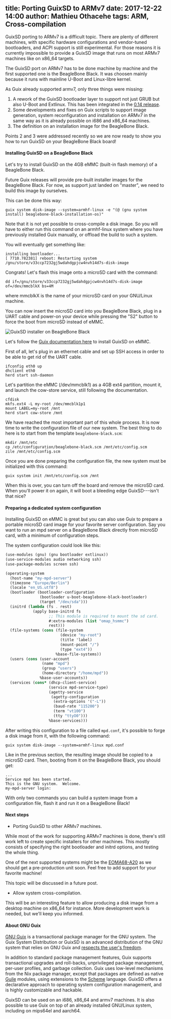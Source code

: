 title: Porting GuixSD to ARMv7
date: 2017-12-22 14:00
author: Mathieu Othacehe
tags: ARM, Cross-compilation
---

GuixSD porting to ARMv7 is a difficult topic. There are plenty of
different machines, with specific hardware configurations and
vendor-tuned bootloaders, and ACPI support is still experimental. For
those reasons it is currently impossible to provide a GuixSD image
that runs on most ARMv7 machines like on x86_64 targets.

The GuixSD port on ARMv7 has to be done machine by machine and the
first supported one is the BeagleBone Black. It was choosen mainly
because it runs with mainline U-Boot and Linux-libre kernel.

As Guix already supported armv7, only three things were missing:

1. A rework of the GuixSD bootloader layer to support not just GRUB but
also U-Boot and Extlinux. This has been integrated in the [0.14
release](https://www.gnu.org/software/guix/blog/2017/gnu-guix-and-guixsd-0.14.0-released/).
2. Some developments and fixes on Guix scripts to support image generation,
system reconfiguration and installation on ARMv7 in the same way as it is
already possible on i686 and x86_64 machines.
3. The definition on an installation image for the BeagleBone Black.

Points 2 and 3 were addressed recently so we are now ready to show you
how to run GuixSD on your BeagleBone Black board!

#### Installing GuixSD on a BeagleBone Black

Let's try to install GuixSD on the 4GB eMMC (built-in flash memory) of
a BeagleBone Black.

Future Guix releases will provide pre-built installer images for the
BeagleBone Black. For now, as support just landed on "master", we need
to build this image by ourselves.

This can be done this way:

```
guix system disk-image --system=armhf-linux -e "(@ (gnu system install) beaglebone-black-installation-os)"
```

Note that it is not yet possible to cross-compile a disk image. So you
will have to either run this command on an armhf-linux system where
you have previously installed Guix manually, or offload the build to such a
system.

You will eventually get something like:

```
installing bootloader...
[ 7710.782381] reboot: Restarting system
/gnu/store/v33ccp7232gj5wdahdgpjcw4nvh14d7s-disk-image
```

Congrats! Let's flash this image onto a microSD card with the command:

```
dd if=/gnu/store/v33ccp7232gj5wdahdgpjcw4nvh14d7s-disk-image of=/dev/mmcblkX bs=4M
```
where mmcblkX is the name of your microSD card on your GNU/Linux machine.

You can now insert the microSD card into you BeagleBone Black, plug in a
UART cable and power-on your device while pressing the "S2" button to
force the boot from microSD instead of eMMC.

![GuixSD installer on BeagleBone Black](/static/blog/img/guixsd-bbb1.jpg)

Let's follow the [Guix documentation
here](https://www.gnu.org/software/guix/manual/html_node/Preparing-for-Installation.html#Preparing-for-Installation)
to install GuixSD on eMMC.

First of all, let's plug in an ethernet cable and set up SSH access in order to
be able to get rid of the UART cable.

```
ifconfig eth0 up
dhclient eth0
herd start ssh-daemon
```

Let's partition the eMMC (/dev/mmcblk1) as a 4GB ext4 partition,
mount it, and launch the cow-store service, still following the
documentation.

```
cfdisk
mkfs.ext4 -L my-root /dev/mmcblk1p1
mount LABEL=my-root /mnt
herd start cow-store /mnt
```

We have reached the most important part of this whole process. It is now
time to write the configuration file of our new system.
The best thing to do here is to start from the template
`beaglebone-black.scm`:

```
mkdir /mnt/etc
cp /etc/configuration/beaglebone-black.scm /mnt/etc/config.scm
zile /mnt/etc/config.scm
```

Once you are done preparing the configuration file, the new system must be initialized
with this command:

```
guix system init /mnt/etc/config.scm /mnt
```

When this is over, you can turn off the board and remove the microSD card. When you'll
power it on again, it will boot a bleeding edge GuixSD---isn't that nice?

#### Preparing a dedicated system configuration

Installing GuixSD on eMMC is great but you can also use Guix
to prepare a portable microSD card image for your favorite server configuration. Say
you want to run an mpd server on a BeagleBone Black directly from microSD card,
with a minimum of configuration steps.

The system configuration could look like this:

```scheme
(use-modules (gnu) (gnu bootloader extlinux))
(use-service-modules audio networking ssh)
(use-package-modules screen ssh)

(operating-system
  (host-name "my-mpd-server")
  (timezone "Europe/Berlin")
  (locale "en_US.utf8")
  (bootloader (bootloader-configuration
               (bootloader u-boot-beaglebone-black-bootloader)
               (target "/dev/sda")))
  (initrd (lambda (fs . rest)
            (apply base-initrd fs
                   ;; This module is required to mount the sd card.
                   #:extra-modules (list "omap_hsmmc")
                   rest)))
  (file-systems (cons (file-system
                        (device "my-root")
                        (title 'label)
                        (mount-point "/")
                        (type "ext4"))
                      %base-file-systems))
  (users (cons (user-account
                (name "mpd")
                (group "users")
                (home-directory "/home/mpd"))
               %base-user-accounts))
  (services (cons* (dhcp-client-service)
                   (service mpd-service-type)
                   (agetty-service
                    (agetty-configuration
                     (extra-options '("-L"))
                     (baud-rate "115200")
                     (term "vt100")
                     (tty "ttyO0")))
                   %base-services)))
```
After writing this configuration to a file called `mpd.conf`, it's possible to
forge a disk image from it, with the following command:

```
guix system disk-image --system=armhf-linux mpd.conf
```

Like in the previous section, the resulting image should be copied to a microSD card.
Then, booting from it on the BeagleBone Black, you should get:

```
...
Service mpd has been started.
This is the GNU system.  Welcome.
my-mpd-server login:
```

With only two commands you can build a system image from a configuration file, flash it
and run it on a BeagleBone Black!

#### Next steps

* Porting GuixSD to other ARMv7 machines.

While most of the work for supporting ARMv7 machines is done, there's
still work left to create specific installers for other machines.
This mostly consists of specifying the right bootloader and initrd
options, and testing the whole thing.

One of the next supported systems might be the
[EOMA68-A20](https://www.crowdsupply.com/eoma68/micro-desktop) as we
should get a pre-production unit soon.  Feel free to add
support for your favorite machine!

This topic will be discussed in a future post.

* Allow system cross-compilation.

This will be an interesting feature to allow producing a disk image from
a desktop machine on x86_64 for instance. More development work is needed,
but we'll keep you informed.

#### About GNU Guix

[GNU Guix](https://www.gnu.org/software/guix) is a transactional package
manager for the GNU system.  The Guix System Distribution or GuixSD is
an advanced distribution of the GNU system that relies on GNU Guix and
[respects the user's
freedom](https://www.gnu.org/distros/free-system-distribution-guidelines.html).

In addition to standard package management features, Guix supports
transactional upgrades and roll-backs, unprivileged package management,
per-user profiles, and garbage collection.  Guix uses low-level
mechanisms from the Nix package manager, except that packages are
defined as native [Guile](https://www.gnu.org/software/guile) modules,
using extensions to the [Scheme](http://schemers.org) language.  GuixSD
offers a declarative approach to operating system configuration
management, and is highly customizable and hackable.

GuixSD can be used on an i686, x86_64 and armv7 machines.  It is also
possible to use Guix on top of an already installed GNU/Linux system,
including on mips64el and aarch64.
